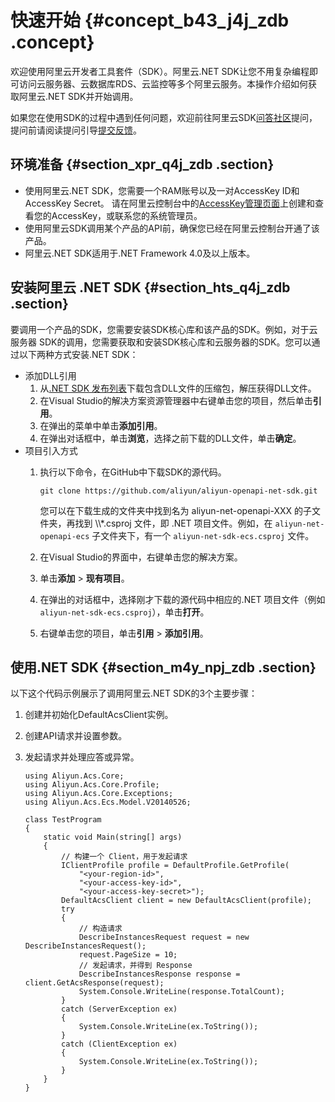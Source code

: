 # 快速开始 {#concept_b43_j4j_zdb .concept}

欢迎使用阿里云开发者工具套件（SDK）。阿里云.NET SDK让您不用复杂编程即可访问云服务器、云数据库RDS、云监控等多个阿里云服务。本操作介绍如何获取阿里云.NET SDK并开始调用。

如果您在使用SDK的过程中遇到任何问题，欢迎前往阿里云SDK[问答社区](https://yq.aliyun.com/tags/type_ask-tagid_23350)提问，提问前请阅读提问引导[提交反馈](../../../../cn.zh-CN/提交反馈/提交反馈.md#)。

## 环境准备 {#section_xpr_q4j_zdb .section}

-   使用阿里云.NET SDK，您需要一个RAM账号以及一对AccessKey ID和AccessKey Secret。 请在阿里云控制台中的[AccessKey管理页面](https://usercenter.console.aliyun.com/?spm=5176.doc52740.2.3.QKZk8w#/manage/ak)上创建和查看您的AccessKey，或联系您的系统管理员。
-   使用阿里云SDK调用某个产品的API前，确保您已经在阿里云控制台开通了该产品。
-   阿里云.NET SDK适用于.NET Framework 4.0及以上版本。

## 安装阿里云 .NET SDK {#section_hts_q4j_zdb .section}

要调用一个产品的SDK，您需要安装SDK核心库和该产品的SDK。例如，对于云服务器 SDK的调用，您需要获取和安装SDK核心库和云服务器的SDK。您可以通过以下两种方式安装.NET SDK：

-   添加DLL引用
    1.  从[.NET SDK 发布列表](https://develop.aliyun.com/tools/sdk#/dotnet)下载包含DLL文件的压缩包，解压获得DLL文件。
    2.  在Visual Studio的解决方案资源管理器中右键单击您的项目，然后单击**引用**。
    3.  在弹出的菜单中单击**添加引用**。
    4.  在弹出对话框中，单击**浏览**，选择之前下载的DLL文件，单击**确定**。
-   项目引入方式
    1.  执行以下命令，在GitHub中下载SDK的源代码。

        ```
        git clone https://github.com/aliyun/aliyun-openapi-net-sdk.git
        ```

        您可以在下载生成的文件夹中找到名为 aliyun-net-openapi-XXX 的子文件夹，再找到 \\\\\*.csproj 文件，即 .NET 项目文件。例如，在 `aliyun-net-openapi-ecs` 子文件夹下，有一个 `aliyun-net-sdk-ecs.csproj` 文件。

    2.  在Visual Studio的界面中，右键单击您的解决方案。
    3.  单击**添加** \> **现有项目**。
    4.  在弹出的对话框中，选择刚才下载的源代码中相应的.NET 项目文件（例如 `aliyun-net-sdk-ecs.csproj`），单击**打开**。
    5.  右键单击您的项目，单击**引用** \> **添加引用**。

## 使用.NET SDK {#section_m4y_npj_zdb .section}

以下这个代码示例展示了调用阿里云.NET SDK的3个主要步骤：

1.  创建并初始化DefaultAcsClient实例。
2.  创建API请求并设置参数。
3.  发起请求并处理应答或异常。

    ```
    using Aliyun.Acs.Core;
    using Aliyun.Acs.Core.Profile;
    using Aliyun.Acs.Core.Exceptions;
    using Aliyun.Acs.Ecs.Model.V20140526;
    
    class TestProgram
    {
        static void Main(string[] args)
        {
            // 构建一个 Client，用于发起请求
            IClientProfile profile = DefaultProfile.GetProfile(
                "<your-region-id>",
                "<your-access-key-id>",
                "<your-access-key-secret>");
            DefaultAcsClient client = new DefaultAcsClient(profile);
            try
            {
                // 构造请求
                DescribeInstancesRequest request = new DescribeInstancesRequest();
                request.PageSize = 10;
                // 发起请求，并得到 Response
                DescribeInstancesResponse response = client.GetAcsResponse(request);
                System.Console.WriteLine(response.TotalCount);
            }
            catch (ServerException ex)
            {
                System.Console.WriteLine(ex.ToString());
            }
            catch (ClientException ex)
            {
                System.Console.WriteLine(ex.ToString());
            }
        }
    }
    ```


